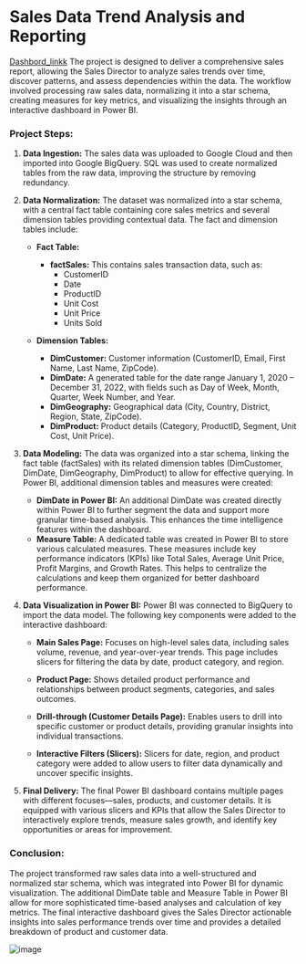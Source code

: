 # Sales Data Trend Analysis and Reporting
<a href="https://app.powerbi.com/view?r=eyJrIjoiMzlmZWYxNWQtZDFlMi00ZTRmLWFkMTgtNTU5YzAzZTE1Zjc1IiwidCI6ImU5ZDA5MDNlLTZiMDEtNGEzZi1iY2U2LTNhMTU5NzRjODg1MSJ9&pageName=20b49e8b08610a7da768" class="button">Dashbord_linkk</a>
The project is designed to deliver a comprehensive sales report, allowing the Sales Director to analyze sales trends over time, discover patterns, and assess dependencies within the data. The workflow involved processing raw sales data, normalizing it into a star schema, creating measures for key metrics, and visualizing the insights through an interactive dashboard in Power BI.

### Project Steps:

1. **Data Ingestion:**
   The sales data was uploaded to Google Cloud and then imported into Google BigQuery. SQL was used to create normalized tables from the raw data, improving the structure by removing redundancy.

2. **Data Normalization:**
   The dataset was normalized into a star schema, with a central fact table containing core sales metrics and several dimension tables providing contextual data. The fact and dimension tables include:

   - **Fact Table:**
     - **factSales:** This contains sales transaction data, such as:
       - CustomerID
       - Date
       - ProductID
       - Unit Cost
       - Unit Price
       - Units Sold

   - **Dimension Tables:**
     - **DimCustomer:** Customer information (CustomerID, Email, First Name, Last Name, ZipCode).
     - **DimDate:** A generated table for the date range January 1, 2020 – December 31, 2022, with fields such as Day of Week, Month, Quarter, Week Number, and Year.
     - **DimGeography:** Geographical data (City, Country, District, Region, State, ZipCode).
     - **DimProduct:** Product details (Category, ProductID, Segment, Unit Cost, Unit Price).

3. **Data Modeling:**
   The data was organized into a star schema, linking the fact table (factSales) with its related dimension tables (DimCustomer, DimDate, DimGeography, DimProduct) to allow for effective querying. In Power BI, additional dimension tables and measures were created:

   - **DimDate in Power BI:** An additional DimDate was created directly within Power BI to further segment the data and support more granular time-based analysis. This enhances the time intelligence features within the dashboard.
   - **Measure Table:** A dedicated table was created in Power BI to store various calculated measures. These measures include key performance indicators (KPIs) like Total Sales, Average Unit Price, Profit Margins, and Growth Rates. This helps to centralize the calculations and keep them organized for better dashboard performance.

4. **Data Visualization in Power BI:**
   Power BI was connected to BigQuery to import the data model. The following key components were added to the interactive dashboard:

   - **Main Sales Page:** Focuses on high-level sales data, including sales volume, revenue, and year-over-year trends. This page includes slicers for filtering the data by date, product category, and region.
   - **Product Page:** Shows detailed product performance and relationships between product segments, categories, and sales outcomes.
   - **Drill-through (Customer Details Page):** Enables users to drill into specific customer or product details, providing granular insights into individual transactions.

   - **Interactive Filters (Slicers):** Slicers for date, region, and product category were added to allow users to filter data dynamically and uncover specific insights.
  
5. **Final Delivery:**
   The final Power BI dashboard contains multiple pages with different focuses—sales, products, and customer details. It is equipped with various slicers and KPIs that allow the Sales Director to interactively explore trends, measure sales growth, and identify key opportunities or areas for improvement.

### Conclusion:
The project transformed raw sales data into a well-structured and normalized star schema, which was integrated into Power BI for dynamic visualization. The additional DimDate table and Measure Table in Power BI allow for more sophisticated time-based analyses and calculation of key metrics. The final interactive dashboard gives the Sales Director actionable insights into sales performance trends over time and provides a detailed breakdown of product and customer data.


![image](https://github.com/user-attachments/assets/0019ceeb-6f2b-455c-8e3b-b1d1535d6ead)

